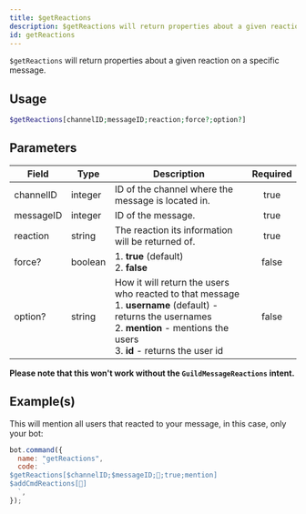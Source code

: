 ```yaml
---
title: $getReactions
description: $getReactions will return properties about a given reaction on a specific message.
id: getReactions
---
```


`$getReactions` will return properties about a given reaction on a specific message.

## Usage

```php
$getReactions[channelID;messageID;reaction;force?;option?]
```

## Parameters

| Field     | Type    | Description                                                                                                                                                                                         | Required |
| --------- | ------- | --------------------------------------------------------------------------------------------------------------------------------------------------------------------------------------------------- | :------: |
| channelID | integer | ID of the channel where the message is located in.                                                                                                                                                  |   true   |
| messageID | integer | ID of the message.                                                                                                                                                                                  |   true   |
| reaction  | string  | The reaction its information will be returned of.                                                                                                                                                   |   true   |
| force?    | boolean | 1. **true** (default) <br /> 2. **false**                                                                                                                                                           |  false   |
| option?   | string  | How it will return the users who reacted to that message <br /> 1. **username** (default) - returns the usernames <br /> 2. **mention** - mentions the users <br /> 3. **id** - returns the user id |  false   |

**Please note that this won't work without the `GuildMessageReactions` intent.**

## Example(s)

This will mention all users that reacted to your message, in this case, only your bot:

```javascript
bot.command({
  name: "getReactions",
  code: `
$getReactions[$channelID;$messageID;👋;true;mention]
$addCmdReactions[👋]
  `,
});
```
